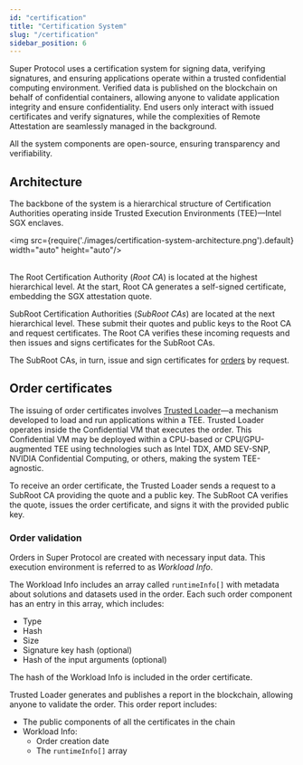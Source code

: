 ```yaml
---
id: "certification"
title: "Certification System"
slug: "/certification"
sidebar_position: 6
---
```


Super Protocol uses a certification system for signing data, verifying signatures, and ensuring applications operate within a trusted <a id="tee"><span className="dashed-underline">confidential computing environment</span></a>. Verified data is published on the blockchain on behalf of confidential containers, allowing anyone to validate application integrity and ensure confidentiality. End users only interact with issued certificates and verify signatures, while the complexities of Remote Attestation are seamlessly managed in the background.

All the system components are open-source, ensuring transparency and verifiability.

## Architecture

The backbone of the system is a hierarchical structure of <a id="ca"><span className="dashed-underline">Certification Authorities</span></a> operating inside Trusted Execution Environments (TEE)—Intel SGX enclaves.

<img src={require('./images/certification-system-architecture.png').default} width="auto" height="auto"/>
<br/>
<br/>

The Root Certification Authority (*Root CA*) is located at the highest hierarchical level. At the start, Root CA generates a self-signed certificate, embedding the SGX attestation quote.

SubRoot Certification Authorities (*SubRoot CAs*) are located at the next hierarchical level. These submit their quotes and public keys to the Root CA and request certificates. The Root CA verifies these incoming requests and then issues and signs certificates for the SubRoot CAs.

The SubRoot CAs, in turn, issue and sign certificates for [orders](/fundamentals/orders) by request.

## Order certificates

The issuing of order certificates involves [Trusted Loader](/whitepaper/tee-provider/#trusted-loader-mechanism)—a mechanism developed to load and run applications within a TEE. Trusted Loader operates inside the Confidential VM that executes the order. This Confidential VM may be deployed within a CPU-based or CPU/GPU-augmented TEE using technologies such as Intel TDX, AMD SEV-SNP, NVIDIA Confidential Computing, or others, making the system TEE-agnostic.

To receive an order certificate, the Trusted Loader sends a request to a SubRoot CA providing the quote and a public key. The SubRoot CA verifies the quote, issues the order certificate, and signs it with the provided public key.

### Order validation

Orders in Super Protocol are created with necessary input data. This execution environment is referred to as *Workload Info*.

The Workload Info includes an array called `runtimeInfo[]` with metadata about solutions and datasets used in the order. Each such order component has an entry in this array, which includes:

- Type
- Hash
- Size
- Signature key hash (optional)
- Hash of the input arguments (optional)

The hash of the Workload Info is included in the order certificate.

Trusted Loader generates and publishes a report in the blockchain, allowing anyone to validate the order. This order report includes:

- The public components of all the certificates in the chain
- Workload Info:
    + Order creation date
    + The `runtimeInfo[]` array